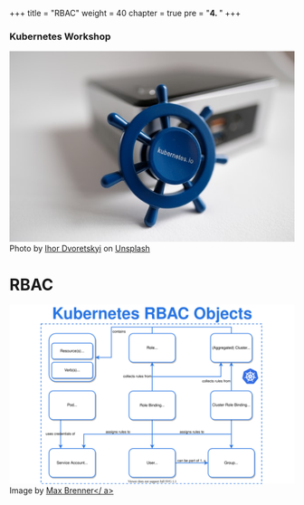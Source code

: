 +++
title = "RBAC"
weight = 40
chapter = true
pre = "<b>4. </b>"
+++

### Kubernetes Workshop
![Kubernetes](images/ihor-dvoretskyi0-unsplash.jpg?classes=border)
Photo by <a href="https://unsplash.com/@ihor_dvoretskyi?utm_source=unsplash&utm_medium=referral&utm_content=creditCopyText">Ihor Dvoretskyi</a> on <a href="https://unsplash.com/collections/4540457/kubernetes?utm_source=unsplash&utm_medium=referral&utm_content=creditCopyText">Unsplash</a>
# RBAC


![RBAC](images/k8s-rbac.svg?classes=border)
Image by <a href="https://brennerm.github.io/posts/kubernetes-overview-diagrams.html&utm_content=creditCopyText">Max Brenner</ a>

